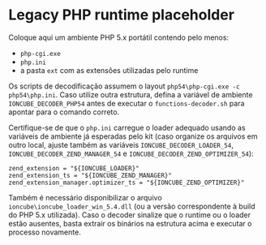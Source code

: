 # Legacy PHP runtime placeholder

Coloque aqui um ambiente PHP 5.x portátil contendo pelo menos:

- `php-cgi.exe`
- `php.ini`
- a pasta `ext` com as extensões utilizadas pelo runtime

Os scripts de decodificação assumem o layout `php54\php-cgi.exe -c php54\php.ini`. Caso
utilize outra estrutura, defina a variável de ambiente `IONCUBE_DECODER_PHP54` antes de
executar o `functions-decoder.sh` para apontar para o comando correto.

Certifique-se de que o `php.ini` carregue o loader adequado usando as variáveis de ambiente
já esperadas pelo kit (caso organize os arquivos em outro local, ajuste também as variáveis
`IONCUBE_DECODER_LOADER_54`, `IONCUBE_DECODER_ZEND_MANAGER_54` e
`IONCUBE_DECODER_ZEND_OPTIMIZER_54`):

```
zend_extension = "${IONCUBE_LOADER}"
zend_extension_ts = "${IONCUBE_ZEND_MANAGER}"
zend_extension_manager.optimizer_ts = "${IONCUBE_ZEND_OPTIMIZER}"
```

Também é necessário disponibilizar o arquivo `ioncube\ioncube_loader_win_5.4.dll` (ou a
versão correspondente à build do PHP 5.x utilizada). Caso o decoder sinalize que o runtime
ou o loader estão ausentes, basta extrair os binários na estrutura acima e executar o
processo novamente.
